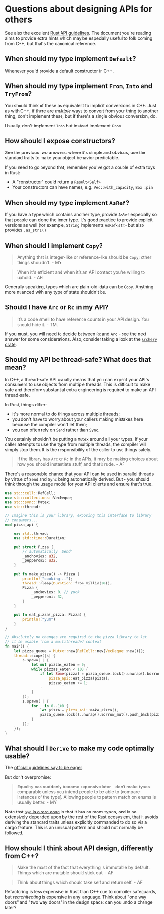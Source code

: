 # Questions about designing APIs for others

See also the excellent [Rust API guidelines](https://rust-lang.github.io/api-guidelines/about.html).
The document you're reading aims to provide extra hints which may be especially
useful to folk coming from C++, but that's the canonical reference.

## When should my type implement `Default`?

Whenever you'd provide a default constructor in C++.

## When should my type implement `From`, `Into` and `TryFrom`?

You should think of these as equivalent to implicit conversions in C++. Just
as with C++, if there are _multiple_ ways to convert from your thing to another
thing, don't implement these, but if there's a single obvious conversion, do.

Usually, don't implement `Into` but instead implement `From`.

## How should I expose constructors?

See the previous two answers: where it's simple and obvious, use the standard
traits to make your object behavior predictable.

If you need to go beyond that, remember you've got a couple of extra toys in Rust:

* A "constructor" could return a `Result<Self>`
* Your constructors can have names, e.g. `Vec::with_capacity`, `Box::pin`

## When should my type implement `AsRef`?

If you have a type which contains another type, provide `AsRef` especially
so that people can clone the inner type. It's good practice to provide explicit
versions as well (for example, `String` implements `AsRef<str>` but also
provides `.as_str()`.)

## When should I implement `Copy`?

> Anything that is integer-like or reference-like should be `Copy`; other things
> shouldn’t. - MY

> When it's efficient and when it’s an API contact you're willing to uphold. - AH

Generally speaking, types which are plain-old-data can be `Copy`. Anything
more nuanced with any type of state shouldn't be.

## Should I have `Arc` or `Rc` in my API?

> It’s a code smell to have reference counts in your API design. You should hide
> it. - TM.

If you must, you will need to decide between `Rc` and `Arc` - see the next
answer for some considerations. Also, consider taking a look at the
[`Archery` crate](https://docs.rs/archery/latest/archery/).

## Should my API be thread-safe? What does that mean?

In C++, a thread-safe API usually means that you can expect your API's
consumers to use objects from multiple threads. This is difficult to make safe
and therefore substantial extra engineering is required to make an API
thread-safe.

In Rust, things differ:

* it's more normal to do things across multiple threads;
* you don't have to worry about your callers making mistakes here because
  the compiler won't let them;
* you can often rely on `Send` rather than `Sync`.

You certainly shouldn't be putting a `Mutex` around all your types. If your
caller attempts to use the type from multiple threads, the compiler will
simply stop them. It is the responsibility of the caller to use things
safely.

> If the library has `Arc` or `Rc` in the APIs, it may be making choices about
> how you should instantiate stuff, and that’s rude. - AF

There's a reasonable chance that your API can be used in parallel threads
by virtue of `Send` and `Sync` being automatically derived. But - you should
think through the usage model for your API clients and ensure that's true.

```rust
use std::cell::RefCell;
use std::collections::VecDeque;
use std::sync::Mutex;
use std::thread;

// Imagine this is your library, exposing this interface to library
// consumers...
mod pizza_api {

    use std::thread;
    use std::time::Duration;

    pub struct Pizza {
        // automatically 'Send'
        _anchovies: u32,
        _pepperoni: u32,
    }

    pub fn make_pizza() -> Pizza {
        println!("cooking...");
        thread::sleep(Duration::from_millis(10));
        Pizza {
            _anchovies: 0, // yuck
            _pepperoni: 32,
        }
    }

    pub fn eat_pizza(_pizza: Pizza) {
        println!("yum")
    }
}

// Absolutely no changes are required to the pizza library to let
// it be usable from a multithreaded context
fn main() {
    let pizza_queue = Mutex::new(RefCell::new(VecDeque::new()));
    thread::scope(|s| {
        s.spawn(|| {
            let mut pizzas_eaten = 0;
            while pizzas_eaten < 100 {
                if let Some(pizza) = pizza_queue.lock().unwrap().borrow_mut().pop_front() {
                    pizza_api::eat_pizza(pizza);
                    pizzas_eaten += 1;
                }
            }
        });
        s.spawn(|| {
            for _ in 0..100 {
                let pizza = pizza_api::make_pizza();
                pizza_queue.lock().unwrap().borrow_mut().push_back(pizza);
            }
        });
    });
}
```

## What should I `Derive` to make my code optimally usable?

The [official guidelines say to be eager](https://rust-lang.github.io/api-guidelines/interoperability.html#types-eagerly-implement-common-traits-c-common-traits).

But don't overpromise:

> Equality can suddenly become expensive later - don’t make types comparable
> unless you intend people to be able to [compare instances of the type].
> Allowing people to pattern match on enums is usually better. - MY

Note that [`syn` is a rare case](https://docs.rs/syn/latest/syn/) in that it
has so many types, and is so extensively depended upon by the rest of the Rust
ecosystem, that it avoids deriving the standard traits unless explicitly
commanded to do so via a cargo feature. This is an unusual pattern and should
not normally be followed.

## How should I think about API design, differently from C++?

> Make the most of the fact that everything is immutable by default. Things
> which are mutable should stick out. - AF

> Think about things which should take self and return self. - AF

Refactoring is less expensive in Rust than C++ due to compiler safeguards, but
_rearchitecting_ is expensive in any language. Think about "one way doors"
and "two way doors" in the design space: can you undo a change later?

